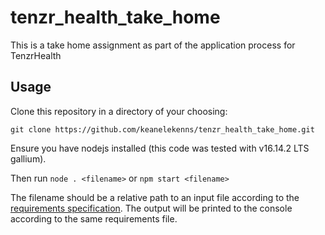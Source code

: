 # tenzr_health_take_home
This is a take home assignment as part of the application process for TenzrHealth

## Usage

Clone this repository in a directory of your choosing:

```git clone https://github.com/keanelekenns/tenzr_health_take_home.git```

Ensure you have nodejs installed (this code was tested with v16.14.2 LTS gallium).

Then run ```node . <filename>``` or ```npm start <filename>```

The filename should be a relative path to an input file according to the [requirements specification](requirements.txt).
The output will be printed to the console according to the same requirements file.